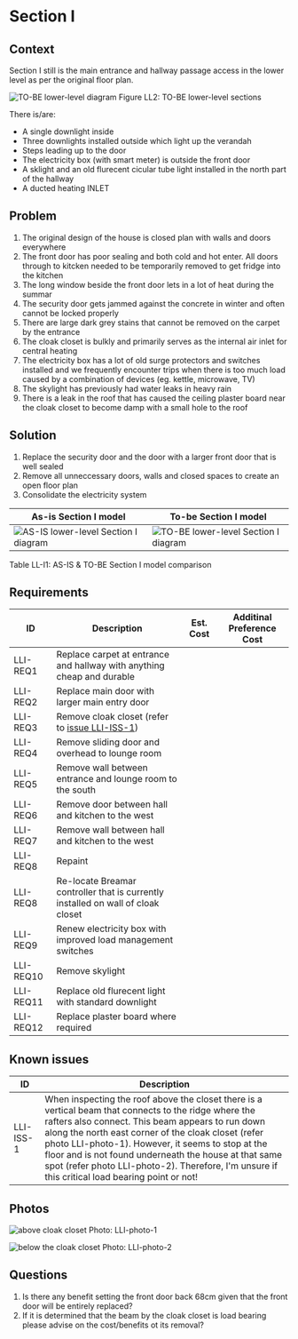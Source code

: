 # Section I

## Context
Section I still is the main entrance and hallway passage access in the lower level as per the original floor plan.

![TO-BE lower-level diagram](Lower-Level-TO-BE-sections.svg)
Figure LL2: TO-BE lower-level sections

There is/are:
* A single downlight inside
* Three downlights installed outside which light up the verandah
* Steps leading up to the door
* The electricity box (with smart meter) is outside the front door
* A sklight and an old flurecent cicular tube light installed in the north part of the hallway
* A ducted heating INLET

## Problem
1. The original design of the house is closed plan with walls and doors everywhere
2. The front door has poor sealing and both cold and hot enter. All doors through to kitcken needed to be temporarily removed to get fridge into the kitchen
3. The long window beside the front door lets in a lot of heat during the summar 
4. The security door gets jammed against the concrete in winter and often cannot be locked properly
5. There are large dark grey stains that cannot be removed on the carpet by the entrance
6. The cloak closet is bulkly and primarily serves as the internal air inlet for central heating
7. The electricity box has a lot of old surge protectors and switches installed and we frequently encounter trips when there is too much load caused by a combination of devices (eg. kettle, microwave, TV)
8. The skylight has previously had water leaks in heavy rain
9. There is a leak in the roof that has caused the ceiling plaster board near the cloak closet to become damp with a small hole to the roof

## Solution
1. Replace the security door and the door with a larger front door that is well sealed
2. Remove all unneccessary doors, walls and closed spaces to create an open floor plan
3. Consolidate the electricity system

|As-is Section I model| To-be Section I model|
|---|---|
|![AS-IS lower-level Section I diagram](Lower-Level-AS-IS-section-I.svg)|![TO-BE lower-level Section I diagram](Lower-Level-TO-BE-section-I.svg)|
Table LL-I1: AS-IS & TO-BE Section I model comparison

## Requirements
|ID|Description|Est. Cost|Additinal Preference Cost|
|---|---|---|--|
|LLI-REQ1|Replace carpet at entrance and hallway with anything cheap and durable||
|LLI-REQ2|Replace main door with larger main entry door||
|LLI-REQ3|Remove cloak closet (refer to [issue LLI-ISS-1](#Known-Issues))||
|LLI-REQ4|Remove sliding door and overhead to lounge room||
|LLI-REQ5|Remove wall between entrance and lounge room to the south||
|LLI-REQ6|Remove door between hall and kitchen to the west||
|LLI-REQ7|Remove wall between hall and kitchen to the west||
|LLI-REQ8|Repaint||
|LLI-REQ8|Re-locate Breamar controller that is currently installed on wall of cloak closet||
|LLI-REQ9|Renew electricity box with improved load management switches||
|LLI-REQ10|Remove skylight||
|LLI-REQ11|Replace old flurecent light with standard downlight||
|LLI-REQ12|Replace plaster board where required||

## Known issues
|ID|Description|
|---|---|
|LLI-ISS-1|When inspecting the roof above the closet there is a vertical beam that connects to the ridge where the rafters also connect. This beam appears to run down along the north east corner of the cloak closet (refer photo LLI-photo-1). However, it seems to stop at the floor and is not found underneath the house at that same spot (refer photo LLI-photo-2). Therefore, I'm unsure if this critical load bearing point or not!|

## Photos

![above cloak closet](./photos/IMG_20201010_134053722.jpg)
Photo: LLI-photo-1

![below the cloak closet](./photos/IMG_20201010_135005432.jpg)
Photo: LLI-photo-2

## Questions
1. Is there any benefit setting the front door back 68cm given that the front door will be entirely replaced?
2. If it is determined that the beam by the cloak closet is load bearing please advise on the cost/benefits ot its removal?